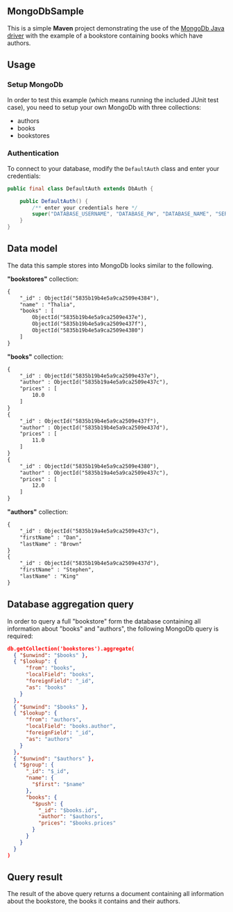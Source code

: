 ## MongoDbSample
This is a simple **Maven** project demonstrating the use of the [MongoDb Java driver](https://docs.mongodb.com/ecosystem/drivers/java/) with the example of a bookstore containing books which have authors.

## Usage

### Setup MongoDb
In order to test this example (which means running the included JUnit test case), you need to setup your own MongoDb with three collections:

- authors
- books
- bookstores

### Authentication
To connect to your database, modify the `DefaultAuth` class and enter your credentials:

```java
public final class DefaultAuth extends DbAuth {

	public DefaultAuth() {
		/** enter your credentials here */
		super("DATABASE_USERNAME", "DATABASE_PW", "DATABASE_NAME", "SERVER_IP");
	}
}
```

## Data model

The data this sample stores into MongoDb looks similar to the following.

**"bookstores"** collection:

```xml
{
    "_id" : ObjectId("5835b19b4e5a9ca2509e4384"),
    "name" : "Thalia",
    "books" : [ 
        ObjectId("5835b19b4e5a9ca2509e437e"), 
        ObjectId("5835b19b4e5a9ca2509e437f"), 
        ObjectId("5835b19b4e5a9ca2509e4380")
    ]
}
```

**"books"** collection:

```xml
{
    "_id" : ObjectId("5835b19b4e5a9ca2509e437e"),
    "author" : ObjectId("5835b19a4e5a9ca2509e437c"),
    "prices" : [ 
        10.0
    ]
}
{
    "_id" : ObjectId("5835b19b4e5a9ca2509e437f"),
    "author" : ObjectId("5835b19b4e5a9ca2509e437d"),
    "prices" : [ 
        11.0
    ]
}
{
    "_id" : ObjectId("5835b19b4e5a9ca2509e4380"),
    "author" : ObjectId("5835b19a4e5a9ca2509e437c"),
    "prices" : [ 
        12.0
    ]
}
```

**"authors"** collection:

```xml
{
    "_id" : ObjectId("5835b19a4e5a9ca2509e437c"),
    "firstName" : "Dan",
    "lastName" : "Brown"
}
{
    "_id" : ObjectId("5835b19b4e5a9ca2509e437d"),
    "firstName" : "Stephen",
    "lastName" : "King"
}
```

## Database aggregation query

In order to query a full "bookstore" form the database containing all information about "books" and "authors", the following MongoDb query is required:

```json
db.getCollection('bookstores').aggregate(
  { "$unwind": "$books" },
  { "$lookup": {
      "from": "books",
      "localField": "books",
      "foreignField": "_id",
      "as": "books"
    }
  },
  { "$unwind": "$books" },
  { "$lookup": {
      "from": "authors",
      "localField": "books.author",
      "foreignField": "_id",
      "as": "authors"
    }
  },
  { "$unwind": "$authors" },
  { "$group": {
      "_id": "$_id",
      "name": {
        "$first": "$name"
      },
      "books": {
        "$push": {
          "_id": "$books.id",
          "author": "$authors",
          "prices": "$books.prices"
        }
      }
    }
  }
)
```

## Query result

The result of the above query returns a document containing all information about the bookstore, the books it contains and their authors.

